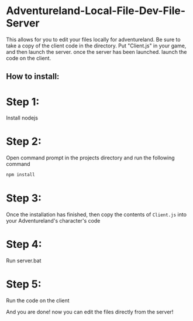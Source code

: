 # Adventureland-Local-File-Dev-File-Server
This allows for you to edit your files locally for adventureland. Be sure to take a copy of the client code in the directory.
Put "Client.js" in your game, and then launch the server. once the server has been launched. launch the code on the client.


## How to install:
# Step 1:
Install nodejs
# Step 2:
Open command prompt in the projects directory and run the following command
```cmd
npm install
```
# Step 3:
Once the installation has finished, then copy the contents of `Client.js` into your Adventureland's character's code
# Step 4:
Run server.bat
# Step 5:
Run the code on the client

And you are done! now you can edit the files directly from the server!

